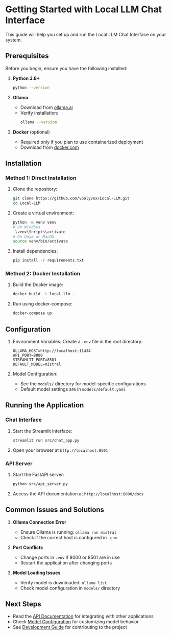 # Getting Started with Local LLM Chat Interface

This guide will help you set up and run the Local LLM Chat Interface on your system.

## Prerequisites

Before you begin, ensure you have the following installed:

1. **Python 3.8+**
   ```bash
   python --version
   ```

2. **Ollama**
   - Download from [ollama.ai](https://ollama.ai)
   - Verify installation:
     ```bash
     ollama --version
     ```

3. **Docker** (optional)
   - Required only if you plan to use containerized deployment
   - Download from [docker.com](https://www.docker.com/get-started)

## Installation

### Method 1: Direct Installation

1. Clone the repository:
   ```bash
   git clone https://github.com/voolyvex/Local-LLM.git
   cd Local-LLM
   ```

2. Create a virtual environment:
   ```bash
   python -m venv venv
   # On Windows
   .\venv\Scripts\activate
   # On Unix or MacOS
   source venv/bin/activate
   ```

3. Install dependencies:
   ```bash
   pip install -r requirements.txt
   ```

### Method 2: Docker Installation

1. Build the Docker image:
   ```bash
   docker build -t local-llm .
   ```

2. Run using docker-compose:
   ```bash
   docker-compose up
   ```

## Configuration

1. Environment Variables:
   Create a `.env` file in the root directory:
   ```env
   OLLAMA_HOST=http://localhost:11434
   API_PORT=8000
   STREAMLIT_PORT=8501
   DEFAULT_MODEL=mistral
   ```

2. Model Configuration:
   - See the `models/` directory for model-specific configurations
   - Default model settings are in `models/default.yaml`

## Running the Application

### Chat Interface

1. Start the Streamlit interface:
   ```bash
   streamlit run src/chat_app.py
   ```
2. Open your browser at `http://localhost:8501`

### API Server

1. Start the FastAPI server:
   ```bash
   python src/api_server.py
   ```
2. Access the API documentation at `http://localhost:8000/docs`

## Common Issues and Solutions

1. **Ollama Connection Error**
   - Ensure Ollama is running: `ollama run mistral`
   - Check if the correct host is configured in `.env`

2. **Port Conflicts**
   - Change ports in `.env` if 8000 or 8501 are in use
   - Restart the application after changing ports

3. **Model Loading Issues**
   - Verify model is downloaded: `ollama list`
   - Check model configuration in `models/` directory

## Next Steps

- Read the [API Documentation](api.md) for integrating with other applications
- Check [Model Configuration](../models/README.md) for customizing model behavior
- See [Development Guide](development.md) for contributing to the project 